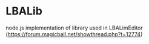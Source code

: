 # LBALib
node.js implementation of library used in LBALimEditor (https://forum.magicball.net/showthread.php?t=12774)
